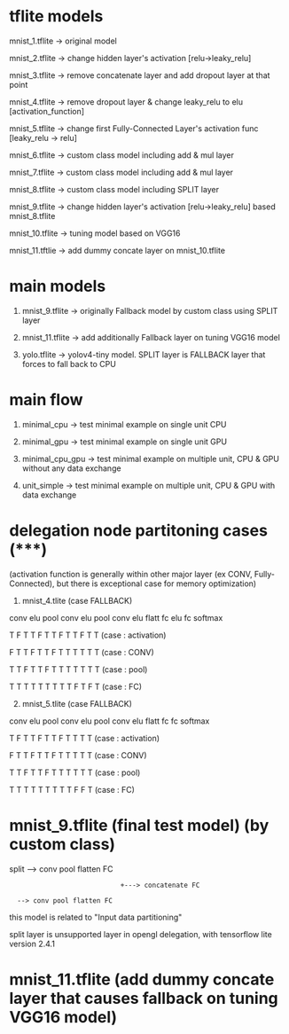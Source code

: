 # tflite models

mnist_1.tflite -> original model 

mnist_2.tflite -> change hidden layer's activation [relu->leaky_relu]

mnist_3.tflite -> remove concatenate layer and add dropout layer at that point

mnist_4.tflite -> remove dropout layer & change leaky_relu to elu [activation_function]

mnist_5.tflite -> change first Fully-Connected Layer's activation func [leaky_relu -> relu]

mnist_6.tflite -> custom class model including add & mul layer

mnist_7.tflite -> custom class model including add & mul layer

mnist_8.tflite -> custom class model including SPLIT layer

mnist_9.tflite -> change hidden layer's activation [relu->leaky_relu] based mnist_8.tflite

mnist_10.tflite -> tuning model based on VGG16 

mnist_11.tftlie -> add dummy concate layer on mnist_10.tflite 

# main models

1. mnist_9.tflite -> originally Fallback model by custom class using SPLIT layer

2. mnist_11.tflite -> add additionally Fallback layer on tuning VGG16 model

3. yolo.tflite -> yolov4-tiny model. SPLIT layer is FALLBACK layer that forces to fall back to CPU

# main flow

1. minimal_cpu -> test minimal example on single unit CPU 

2. minimal_gpu -> test minimal example on single unit GPU

3. minimal_cpu_gpu -> test minimal example on multiple unit, CPU & GPU without any data exchange

4. unit_simple -> test minimal example on multiple unit, CPU & GPU with data exchange


# delegation node partitoning cases (***)

(activation function is generally within other major layer (ex CONV, Fully-Connected), but there is exceptional case for memory optimization)

1. mnist_4.tlite (case FALLBACK)

conv elu pool conv elu pool conv elu flatt fc elu fc softmax

  T   F   T     T   F    T    T   F    T   T   F  T     T    (case : activation)

  F   T   T     F   T    T    F   T    T   T   T  T     T    (case : CONV)

  T   T   F     T   T    F    T   T    T   T   T  T     T    (case : pool)

  T   T   T     T   T    T    T   T    T   F   T  F     T    (case : FC)  

2. mnist_5.tlite (case FALLBACK)

conv elu pool conv elu pool conv elu flatt fc fc softmax

  T   F   T     T   F    T    T   F    T   T   T     T    (case : activation)

  F   T   T     F   T    T    F   T    T   T   T     T    (case : CONV)

  T   T   F     T   T    F    T   T    T   T   T     T    (case : pool)

  T   T   T     T   T    T    T   T    T   F   F     T    (case : FC)  


# mnist_9.tflite (final test model) (by custom class)

split --> conv pool flatten FC

                                +---> concatenate FC

      --> conv pool flatten FC

this model is related to "Input data partitioning"

split layer is unsupported layer in opengl delegation, with tensorflow lite version 2.4.1


# mnist_11.tflite (add dummy concate layer that causes fallback  on tuning VGG16 model)

